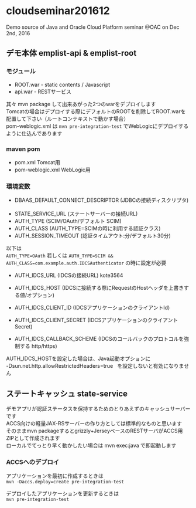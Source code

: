 # cloudseminar201612
Demo source of Java and Oracle Cloud Platform seminar @OAC on Dec 2nd, 2016

## **デモ本体 emplist-api & emplist-root**

### モジュール
* ROOT.war - static contents / Javascript
* api.war - RESTサービス

其々 mvn package して出来あがった2つのwarをデプロイします  
Tomcatの場合はデプロイする際にデフォルトのROOTを削除してROOT.warを配置して下さい（ルートコンテキストで動かす場合）  
pom-weblogic.xml は `mvn pre-integration-test` でWebLogicにデプロイするように仕込んであります

### maven pom
* pom.xml Tomcat用
* pom-weblogic.xml WebLogic用


### 環境変数
* DBAAS_DEFAULT_CONNECT_DESCRIPTOR (JDBCの接続ディスクリプタ)  
* STATE_SERVICE_URL (ステートサーバーの接続URL)  
* AUTH_TYPE (SCIM/OAuth/デフォルト SCIM)  
* AUTH_CLASS (AUTH_TYPE=SCIMの時に利用する認証クラス)  
* AUTH_SESSION_TIMEOUT (認証タイムアウト:分/デフォルト30分)  

以下は  
`AUTH_TYPE=OAuth` 若しくは
`AUTH_TYPE=SCIM
&& AUTH_CLASS=com.example.auth.IDCSAuthenticator`
の時に設定が必要  
* AUTH_IDCS_URL (IDCSの接続URL)  kote3564

* AUTH_IDCS_HOST (IDCSに接続する際にRequestのHostヘッダを上書きする値/オプション)  
* AUTH_IDCS_CLIENT_ID (IDCSアプリケーションのクライアントId)  
* AUTH_IDCS_CLIENT_SECRET (IDCSアプリケーションのクライアントSecret)  
* AUTH_IDCS_CALLBACK_SCHEME (IDCSのコールバックのプロトコルを強制する http/https)  

AUTH_IDCS_HOSTを設定した場合は、Java起動オプションに  
-Dsun.net.http.allowRestrictedHeaders=true  
を設定しないと有効になりません

## **ステートキャッシュ state-service**

デモアプリが認証ステータスを保持するためのとりあえずのキャッシュサーバーです  
ACCS向けの軽量JAX-RSサーバーの作り方としては標準的なものと思います  
そのままmvn packageするとgrizzly+JerseyベースのRESTサーバがACCS用ZIPとして作成されます  
ローカルでてっとり早く動かしたい場合は mvn exec:java で即起動します

### ACCSへのデプロイ

アプリケーションを最初に作成するときは  
`mvn -Daccs.deploy=create pre-integration-test`  

デプロイしたアプリケーションを更新するときは  
`mvn pre-integration-test`  
